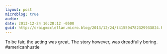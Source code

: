 ```yaml
---
layout: post
microblog: true
audio: 
date: 2013-12-24 16:28:12 -0500
guid: http://craigmcclellan.micro.blog/2013/12/24/t415594782329933824.html
---
```

To be fair, the acting was great. The story however, was dreadfully boring. #americanhustle
